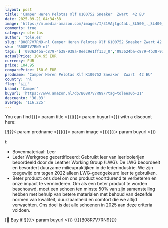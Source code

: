 ```yaml
---
layout: post
title: 'Camper Heren Pelotas Xlf K100752 Sneaker  Zwart  42 EU'
date: 2025-09-21 04:34:38
image: 'https://m.media-amazon.com/images/I/31VAjtgc4aL._SL500_._SL400_.jpg'
comments: true
category: ofertas
author: 'tole.es'
slug: 'B08R7V7RN9-nl Camper Heren Pelotas Xlf K100752 Sneaker Zwart 42 EU'
sku: 'B08R7V7RN9-nl'
tags: [ '093624ba-c879-4b38-938a-0eec9e1ff133_0','093624ba-c879-4b38-938a-0eec9e1ff133_3601','Arborist Merchandising Root','Herenmode','Herenschoenen','Klassieke & modieuze herensneakers','Kleding, schoenen & sieraden','Kleding, schoenen en sieraden','New Arrivals','Self Service','Special Features Stores','camper','🇳🇱', ]
actualPrice: 104.95 EUR
currency: EUR
price: 104.95
comparePrice: 150.0 EUR
prodname: 'Camper Heren Pelotas Xlf K100752 Sneaker  Zwart  42 EU'
country: 'nl'
flag: '🇳🇱'
brand: 'Camper'
buyurl: 'https://www.amazon.nl/dp/B08R7V7RN9/?tag=tolees0b-21'
descuento: '30.03'
average: '116.225'
---
```


You can find [{{< param title >}}]({{< param buyurl >}}) with a discount here:

[![{{< param prodname >}}]({{< param image >}})]({{< param buyurl >}})

ℹ️:

- Bovenmateriaal: Leer
- Leder Werkgroep gecertificeerd: Gebruikt leer van leerlooierijen beoordeeld door de Leather Working Group (LWG). De LWG beoordeelt en bevordert duurzame milieupraktijken in de lederindustrie. We zijn toegewijd om tegen 2022 alleen LWG-goedgekeurd leer te gebruiken.
- Beter product: ons doel om ons product voortdurend te verbeteren en onze impact te verminderen. Om als een beter product te worden beschouwd, moet een schoen ten minste 50% van zijn samenstelling hebben met behulp van betere materialen met behoud van dezelfde normen van kwaliteit, duurzaamheid en comfort die we altijd verwachten. Ons doel is dat alle schoenen in 2025 aan deze criteria voldoen.

[🛒 Buy it!!]({{< param buyurl >}})
{{<world>}}B08R7V7RN9{{</world>}}
